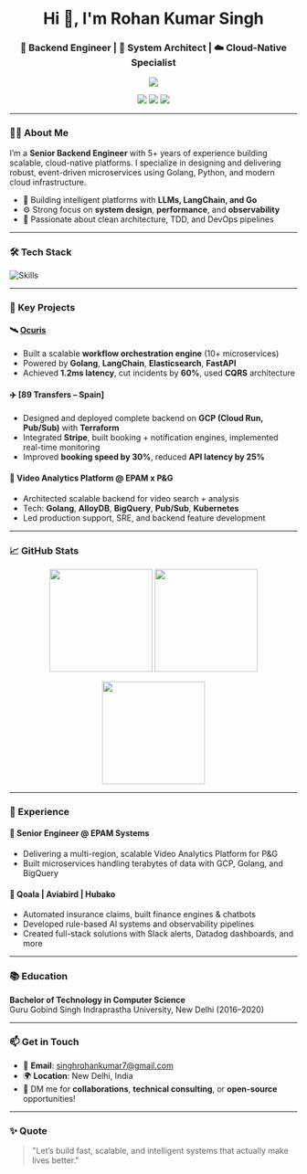 <h1 align="center">Hi 👋, I'm Rohan Kumar Singh</h1>
<h3 align="center">🚀 Backend Engineer | 🧠 System Architect | ☁️ Cloud-Native Specialist</h3>

<p align="center">
  <img src="https://readme-typing-svg.herokuapp.com/?lines=Golang+%7C+Python+%7C+AWS+%7C+GCP+%7C+Kubernetes&center=true&width=500&height=40" />
</p>

<p align="center">
  <a href="https://github.com/rohanchauhan02"><img src="https://img.shields.io/github/followers/rohanchauhan02?label=Follow&style=social" /></a>
  <a href="mailto:singhrohankumar7@gmail.com"><img src="https://img.shields.io/badge/Gmail-singhrohankumar7%40gmail.com-red?style=flat-square&logo=gmail" /></a>
  <a href="https://linkedin.com/in/rohankumarsingh7"><img src="https://img.shields.io/badge/LinkedIn-rohankumarsingh7-blue?style=flat-square&logo=linkedin" /></a>
</p>

---

### 🧑‍💻 About Me

I’m a **Senior Backend Engineer** with 5+ years of experience building scalable, cloud-native platforms. I specialize in designing and delivering robust, event-driven microservices using Golang, Python, and modern cloud infrastructure.

- 🔭 Building intelligent platforms with **LLMs, LangChain, and Go**
- ⚙️ Strong focus on **system design**, **performance**, and **observability**
- 🧪 Passionate about clean architecture, TDD, and DevOps pipelines

---

### 🛠️ Tech Stack

![Skills](https://skillicons.dev/icons?i=go,python,nodejs,aws,gcp,docker,kubernetes,terraform,postgres,mysql,mongodb,redis,kafka,graphql,git,linux&theme=light)

---

### 🧩 Key Projects

#### 🛰️ [Ocuris](https://github.com/rohanchauhan02)
- Built a scalable **workflow orchestration engine** (10+ microservices)
- Powered by **Golang**, **LangChain**, **Elasticsearch**, **FastAPI**
- Achieved **1.2ms latency**, cut incidents by **60%**, used **CQRS** architecture

#### ✈️ [89 Transfers – Spain]
- Designed and deployed complete backend on **GCP (Cloud Run, Pub/Sub)** with **Terraform**
- Integrated **Stripe**, built booking + notification engines, implemented real-time monitoring
- Improved **booking speed by 30%**, reduced **API latency by 25%**

#### 🎥 Video Analytics Platform @ EPAM x P&G
- Architected scalable backend for video search + analysis
- Tech: **Golang**, **AlloyDB**, **BigQuery**, **Pub/Sub**, **Kubernetes**
- Led production support, SRE, and backend feature development

---

### 📈 GitHub Stats

<p align="center">
  <img src="https://github-readme-stats.vercel.app/api?username=rohanchauhan02&show_icons=true&theme=radical&hide_border=true" height="180"/>
  <img src="https://github-readme-stats.vercel.app/api/top-langs/?username=rohanchauhan02&layout=compact&theme=radical&hide_border=true" height="180"/>
</p>

<p align="center">
  <img src="https://github-readme-streak-stats.herokuapp.com/?user=rohanchauhan02&theme=radical&hide_border=true" height="180" />
</p>

---

### 💼 Experience

#### 🔹 **Senior Engineer @ EPAM Systems**
- Delivering a multi-region, scalable Video Analytics Platform for P&G
- Built microservices handling terabytes of data with GCP, Golang, and BigQuery

#### 🔹 **Qoala | Aviabird | Hubako**
- Automated insurance claims, built finance engines & chatbots
- Developed rule-based AI systems and observability pipelines
- Created full-stack solutions with Slack alerts, Datadog dashboards, and more

---

### 📚 Education

**Bachelor of Technology in Computer Science**  
Guru Gobind Singh Indraprastha University, New Delhi (2016–2020)

---

### 📫 Get in Touch

- 📧 **Email**: singhrohankumar7@gmail.com  
- 🌍 **Location**: New Delhi, India  
- 💬 DM me for **collaborations**, **technical consulting**, or **open-source** opportunities!

---

### ✨ Quote

> "Let’s build fast, scalable, and intelligent systems that actually make lives better."


